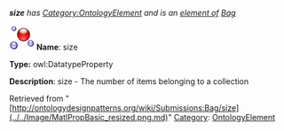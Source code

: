 ___size__ has [Category:OntologyElement](../../Category/OntologyElement.md "Category:OntologyElement") and is an [element of](../../Property/ElementOf.md "Property:ElementOf") [Bag](../../Submissions/Bag.md "Submissions:Bag")_


  




[![DatatypeProperty](../../images/thumb/a/a5/DatatypeProperty.gif/45px-DatatypeProperty.gif)](../../Image/DatatypeProperty.gif.md "DatatypeProperty")
__Name__: size 


__Type:__ owl:DatatypeProperty 


__Description__: size - The number of items belonging to a collection 





Retrieved from "[http://ontologydesignpatterns.org/wiki/Submissions:Bag/size](../../Image/MatlPropBasic_resized.png.md)"
 [Category](http://ontologydesignpatterns.org/wiki/Special:Categories "Special:Categories"): [OntologyElement](../../Category/OntologyElement.md "Category:OntologyElement")